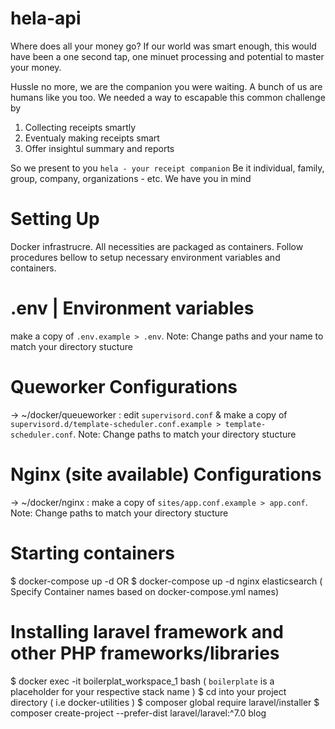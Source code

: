 # hela-api
Where does all your money go?
If our world was smart enough, this would have been a one second tap, one minuet processing and potential to master your money.

Hussle no more, we are the companion you were waiting. 
A bunch of us are humans like you too. We needed a way to escapable this common challenge by 
1. Collecting receipts smartly
2. Eventualy making receipts smart
3. Offer insightul summary and reports

So we present to you `hela - your receipt companion`
Be it individual, family, group, company, organizations - etc. We have you in mind

# Setting Up
Docker infrastrucre. All necessities are packaged as containers. Follow procedures bellow to setup necessary environment variables and containers.

# .env | Environment variables
make a copy of `.env.example > .env`. Note: Change paths and your name to match your directory stucture

# Queworker Configurations
-> ~/docker/queueworker : edit `supervisord.conf` & make a copy of `supervisord.d/template-scheduler.conf.example > template-scheduler.conf`. Note: Change paths to match your directory stucture

# Nginx (site available) Configurations
-> ~/docker/nginx : make a copy of `sites/app.conf.example > app.conf`. Note: Change paths to match your directory stucture

# Starting containers
$ docker-compose up -d OR $ docker-compose up -d nginx elasticsearch ( Specify Container names based on docker-compose.yml names)

# Installing laravel framework and other PHP frameworks/libraries
$ docker exec -it boilerplat_workspace_1 bash ( `boilerplate` is a placeholder for your respective stack name )
$ cd into your project directory ( i.e docker-utilities )
$ composer global require laravel/installer
$ composer create-project --prefer-dist laravel/laravel:^7.0 blog